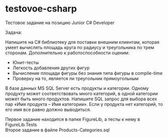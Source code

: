 # testovoe-csharp
Тестовое задание на позицию Junior C# Developer  
  
Задача:  

Напишите на C# библиотеку для поставки внешним клиентам, которая умеет вычислять площадь круга по радиусу и треугольника по трем сторонам. Дополнительно к работоспособности оценим:  
 - Юнит-тесты  
 - Легкость добавления других фигур  
 - Вычисление площади фигуры без знания типа фигуры в compile-time  
 - Проверку на то, является ли треугольник прямоугольным  

В базе данных MS SQL Server есть продукты и категории. Одному продукту может соответствовать много категорий, в одной категории может быть много продуктов. Напишите SQL запрос для выбора всех пар «Имя продукта – Имя категории». Если у продукта нет категорий, то его имя все равно должно выводиться.  

Первое задание находится в папке FigureLib, а тесты к нему в FigureLib.Tests  
Второе задание в файле Products-Categories.sql